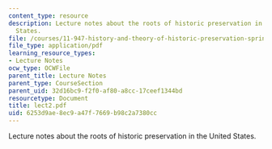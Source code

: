 ```yaml
---
content_type: resource
description: Lecture notes about the roots of historic preservation in the United
  States.
file: /courses/11-947-history-and-theory-of-historic-preservation-spring-2007/6253d9ae8ec9a47f7669b98c2a7380cc_lect2.pdf
file_type: application/pdf
learning_resource_types:
- Lecture Notes
ocw_type: OCWFile
parent_title: Lecture Notes
parent_type: CourseSection
parent_uid: 32d16bc9-f2f0-af80-a8cc-17ceef1344bd
resourcetype: Document
title: lect2.pdf
uid: 6253d9ae-8ec9-a47f-7669-b98c2a7380cc
---
```

Lecture notes about the roots of historic preservation in the United States.

